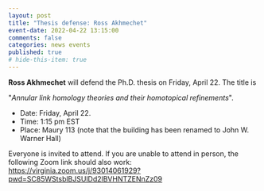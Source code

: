 ```yaml
---
layout: post
title: "Thesis defense: Ross Akhmechet"
event-date: 2022-04-22 13:15:00
comments: false
categories: news events
published: true
# hide-this-item: true
---
```


**Ross Akhmechet** will defend the Ph.D. thesis on Friday, April 22.
The title is

"_Annular link homology theories and their homotopical refinements_".

- Date: Friday, April 22.
- Time: 1:15 pm EST
- Place: Maury 113 (note that the building has been renamed to John W. Warner Hall)

Everyone is invited to attend. If you are unable to attend in person,  the following Zoom link should also work: https://virginia.zoom.us/j/93014061929?pwd=SC85WStsblBJSUlDd2lBVHNTZENnZz09